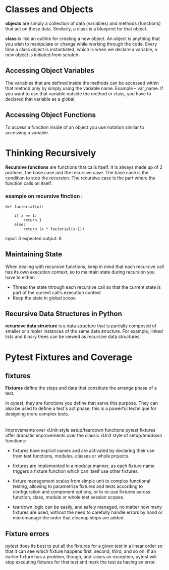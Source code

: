 # Classes and Objects

**objects** are simply a collection of data (variables) and methods (functions) that act on those data. Similarly, a class is a blueprint for that object.

**class** is like an outline for creating a new object. An object is anything that you wish to manipulate or change while working through the code. Every time a class object is instantiated, which is when we declare a variable, a new object is initiated from scratch.

## Accessing Object Variables
The variables that are defined inside the methods can be accessed within that method only by simply using the variable name. Example – var_name. If you want to use that variable outside the method or class, you have to declared that variable as a global.

## Accessing Object Functions
To access a function inside of an object you use notation similar to accessing a variable.

# Thinking Recursively
**Recursive functions** are functions that calls itself. It is always made up of 2 portions, the base case and the recursive case. The base case is the condition to stop the recursion. The recursive case is the part where the function calls on itself.

### example on recursive finction :

    def factorial(x):

        if x == 1:
            return 1
        else:
            return (x * factorial(x-1))

input: 3
expected output: 6

## Maintaining State

When dealing with recursive functions, keep in mind that each recursive call has its own execution context, so to maintain state during recursion you have to either:

- Thread the state through each recursive call so that the current state is part of the current call’s execution context
- Keep the state in global scope

## Recursive Data Structures in Python
**recursive data structure** is a data structure that is partially composed of smaller or simpler instances of the same data structure. For example, linked lists and binary trees can be viewed as recursive data structures.

# Pytest Fixtures and Coverage

## fixtures
**Fixtures** define the steps and data that constitute the arrange phase of a test. 

In pytest, they are functions you define that serve this purpose. They can also be used to define a test's act phase; this is a powerful technique for designing more complex tests.
<br>
<br>
<br>
Improvements over xUnit-style setup/teardown functions
pytest fixtures offer dramatic improvements over the classic xUnit style of setup/teardown functions:

- fixtures have explicit names and are activated by declaring their use from test functions, modules, classes or whole projects.

- fixtures are implemented in a modular manner, as each fixture name triggers a fixture function which can itself use other fixtures.

- fixture management scales from simple unit to complex functional testing, allowing to parametrize fixtures and tests according to configuration and component options, or to re-use fixtures across function, class, module or whole test session scopes.

- teardown logic can be easily, and safely managed, no matter how many fixtures are used, without the need to carefully handle errors by hand or micromanage the order that cleanup steps are added.

## Fixture errors
pytest does its best to put all the fixtures for a given test in a linear order so that it can see which fixture happens first, second, third, and so on. If an earlier fixture has a problem, though, and raises an exception, pytest will stop executing fixtures for that test and mark the test as having an error.
